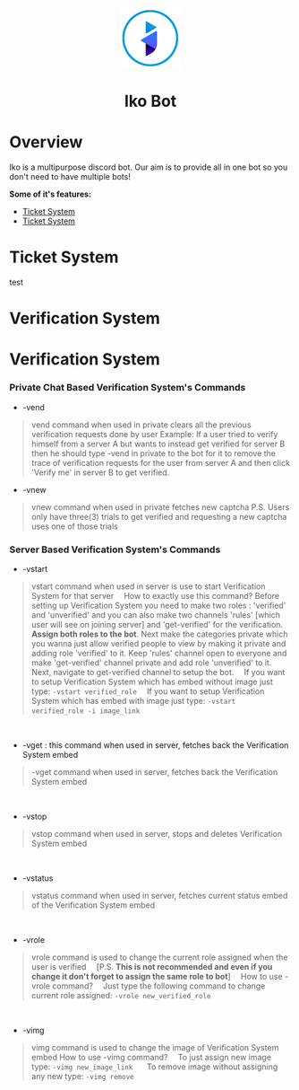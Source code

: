 <div align="center">
  <br>
  <img src="https://raw.githubusercontent.com/leothewolf/iko/main/logo_for_git.png" alt="Iko Discord Bot">
  <br>
</div>

# <p align="center">Iko Bot</p> 

# Overview
Iko is a multipurpose discord bot. Our aim is to provide all in one bot so you don't need to have multiple bots!

**Some of it's features:**
- <a href="#Ticket System">Ticket System</a>
- <a href="#Verification System">Ticket System</a>

# Ticket System

test

# Verification System

# Verification System

### Private Chat Based Verification System's Commands
* -vend
> vend command when used in private clears all the previous verification requests done by user
    Example: If a user tried to verify himself from a server A but wants to instead get verified for server B then he should type -vend in private to the bot for it to remove the trace of verification requests for the user from server A and then click 'Verify me' in server B to get verified.
   
 * -vnew
 > vnew command when used in private fetches new captcha
P.S. Users only have three(3) trials to get verified and requesting a new captcha uses one of those trials

### Server Based Verification System's Commands

* -vstart
> vstart command when used in server is use to start Verification System for that server
⠀
How to exactly use this command?
Before setting up Verification System you need to make two roles : 		'verified' and 'unverified' and you can also make two channels 'rules' [which user will see on joining server] and 'get-verified' for the verification. **Assign both roles to the bot**. Next make the categories private which you wanna just allow verified people to view by making it private and adding role 'verified' to it. Keep 'rules' channel open to everyone and make 'get-verified' channel private and add role 'unverified' to it.
⠀
Next, navigate to get-verified channel to setup the bot.
⠀
If you want to setup Verification System which has embed without image just type:
 ```-vstart verified_role```
 ⠀
If you want to setup Verification System which has embed with image just type:
 ```-vstart verified_role -i image_link```

 ⠀
* -vget : this command when used in server, fetches back the Verification System embed
> -vget command when used in server, fetches back the Verification System embed

 ⠀
* -vstop
> vstop command when used in server, stops and deletes Verification System embed

 ⠀
* -vstatus
> vstatus command when used in server, fetches current status embed of the Verification System embed

 ⠀
* -vrole
> vrole command is used to change the current role assigned when the user is verified
 ⠀
[P.S. **This is not recommended and even if you change it don't forget to assign the same role to bot**]
 ⠀
How to use -vrole command?
 ⠀
Just type the following command to change current role assigned:
 ```-vrole new_verified_role```

 ⠀
* -vimg
> vimg command is used to change the image of Verification System embed
	How to use -vimg command?
 ⠀
 To just assign new image type:
  ```-vimg new_image_link ```
 ⠀
To remove image without assigning any new type:
  ```-vimg remove```
